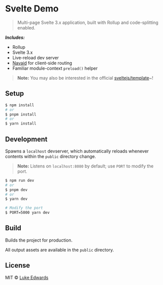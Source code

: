 # Svelte Demo

> Multi-page Svelte 3.x application, built with Rollup and code-splitting enabled.

***Includes:***

* Rollup
* Svelte 3.x
* Live-reload dev server
* [Navaid](https://github.com/lukeed/navaid) for client-side routing
* Familiar module-context `preload()` helper

> **Note:** You may also be interested in the official [sveltejs/template](https://github.com/sveltejs/template)~!


## Setup

```sh
$ npm install
# or
$ pnpm install
# or
$ yarn install
```


## Development

Spawns a `localhost` devserver, which automatically reloads whenever contents within the `public` directory change.

> **Note:** Listens on `localhost:8080` by default; use `PORT` to modify the port.

```sh
$ npm run dev
# or
$ pnpm dev
# or
$ yarn dev

# Modify the port
$ PORT=5000 yarn dev
```


## Build

Builds the project for production.

All output assets are available in the `public` directory.


## License

MIT &copy; [Luke Edwards](https://lukeed.com)

